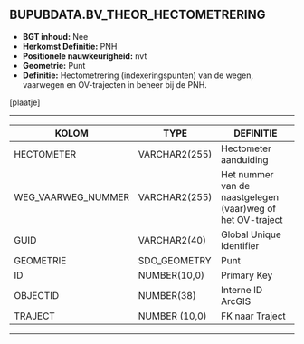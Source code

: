 ﻿## BUPUBDATA.BV_THEOR_HECTOMETRERING


* __BGT inhoud:__ Nee
* __Herkomst Definitie:__ PNH
* __Positionele nauwkeurigheid:__ nvt
* __Geometrie:__ Punt
* __Definitie:__  Hectometrering (indexeringspunten) van de wegen, vaarwegen en OV-trajecten in beheer bij de PNH.

[plaatje]

***

|KOLOM                               |TYPE              |DEFINITIE|
|------                              |----              |-----    |
|HECTOMETER                            |VARCHAR2(255)    |Hectometer aanduiding|
|WEG_VAARWEG_NUMMER                 |VARCHAR2(255)  |Het nummer van de naastgelegen (vaar)weg of het OV-traject|
|GUID                                |VARCHAR2(40)      |Global Unique Identifier|
|GEOMETRIE                           |SDO_GEOMETRY      |Punt|
|ID                                  |NUMBER(10,0)      |Primary Key|
|OBJECTID                            |NUMBER(38)        |Interne ID ArcGIS|
|TRAJECT                            |NUMBER (10,0)    |FK naar Traject|

***
